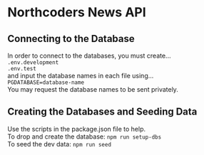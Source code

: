 # Northcoders News API
## Connecting to the Database
In order to connect to the databases, you must create...<br>
```.env.development```<br>
```.env.test```<br>
and input the database names in each file using... <br>
```PGDATABASE=database-name```<br>
You may request the database names to be sent privately.

## Creating the Databases and Seeding Data<br>
Use the scripts in the package.json file to help.<br>
To drop and create the database:  ```npm run setup-dbs```<br>
To seed the dev data: ```npm run seed```<br>


